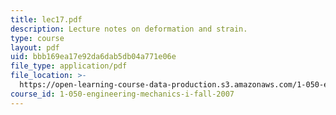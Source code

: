 ```yaml
---
title: lec17.pdf
description: Lecture notes on deformation and strain.
type: course
layout: pdf
uid: bbb169ea17e92da6dab5db04a771e06e
file_type: application/pdf
file_location: >-
  https://open-learning-course-data-production.s3.amazonaws.com/1-050-engineering-mechanics-i-fall-2007/bbb169ea17e92da6dab5db04a771e06e_lec17.pdf
course_id: 1-050-engineering-mechanics-i-fall-2007
---
```

